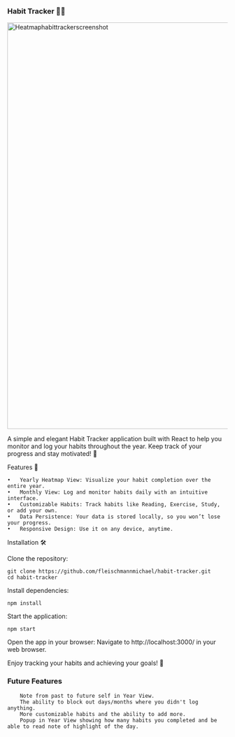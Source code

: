 ### Habit Tracker 📆✨

<img width="930" alt="Heatmaphabittrackerscreenshot" src="https://github.com/user-attachments/assets/57fb5f45-d154-424a-ad41-e692db73b41c">


A simple and elegant Habit Tracker application built with React to help you monitor and log your habits throughout the year. Keep track of your progress and stay motivated! 💪

Features 🚀

	•	Yearly Heatmap View: Visualize your habit completion over the entire year.
	•	Monthly View: Log and monitor habits daily with an intuitive interface.
	•	Customizable Habits: Track habits like Reading, Exercise, Study, or add your own.
	•	Data Persistence: Your data is stored locally, so you won’t lose your progress.
	•	Responsive Design: Use it on any device, anytime.

Installation 🛠️

Clone the repository:

	git clone https://github.com/fleischmannmichael/habit-tracker.git
	cd habit-tracker


Install dependencies:

	npm install


Start the application:

	npm start


Open the app in your browser:
Navigate to http://localhost:3000/ in your web browser.

Enjoy tracking your habits and achieving your goals! 🎯

### Future Features

        Note from past to future self in Year View.
        The ability to block out days/months where you didn't log anything.
        More customizable habits and the ability to add more.
        Popup in Year View showing how many habits you completed and be able to read note of highlight of the day.
